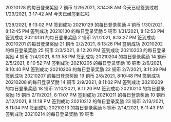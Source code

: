20210128 的每日登录奖励 7 铜币
1/29/2021, 3:14:38 AM
今天已经签到过啦
1/29/2021, 3:17:42 AM
今天已经签到过啦

1/29/2021, 8:13:02 PM
签到成功
20210129 的每日登录奖励 4 铜币
1/30/2021, 8:12:45 PM
签到成功
20210130 的每日登录奖励 5 铜币
1/31/2021, 8:12:53 PM
签到成功
20210131 的每日登录奖励 2 铜币
2/1/2021, 8:13:27 PM
签到成功
20210201 的每日登录奖励 21 铜币
2/2/2021, 8:13:26 PM
签到成功
20210202 的每日登录奖励 25 铜币
2/3/2021, 8:12:20 PM
签到成功
20210203 的每日登录奖励 4 铜币
2/4/2021, 8:13:58 PM
签到成功
20210204 的每日登录奖励 14 铜币
2/5/2021, 8:10:52 PM
签到成功
20210205 的每日登录奖励 18 铜币
2/6/2021, 8:10:40 PM
签到成功
20210206 的每日登录奖励 22 铜币
2/7/2021, 8:11:39 PM
签到成功
20210207 的每日登录奖励 19 铜币
2/8/2021, 8:10:48 PM
签到成功
20210208 的每日登录奖励 14 铜币
2/9/2021, 8:11:02 PM
签到成功
20210209 的每日登录奖励 18 铜币
2/10/2021, 8:11:20 PM
签到成功
20210210 的每日登录奖励 15 铜币
2/11/2021, 8:11:07 PM
签到成功
20210211 的每日登录奖励 10 铜币
2/12/2021, 8:11:18 PM
签到成功
20210212 的每日登录奖励 23 铜币
2/13/2021, 8:11:04 PM
签到成功
20210213 的每日登录奖励 5 铜币
2/14/2021, 8:11:43 PM
签到成功
20210214 的每日登录奖励 19 铜币
